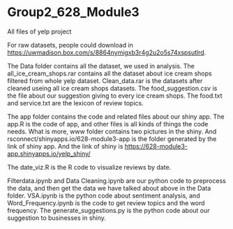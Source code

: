 # Group2_628_Module3
 All files of yelp project

For raw datasets, people could download in https://uwmadison.box.com/s/8864nymigxb3r4g2u2o5s74xspsutlrd.

The Data folder contains all the dataset, we used in analysis. 
The all_ice_cream_shops.rar contains all the dataset about ice cream shops filtered from whole yelp dataset. Clean_data.rar is the datasets after cleaned useing all ice cream shops datasets.
The food_suggestion.csv is the file about our suggestion giving to every ice cream shops.
The food.txt and service.txt are the lexicon of review topics.

The app folder contains the code and related files about our shiny app. The app.R is the code of app, and other files is all kinds of things the code needs. What is more, www folder contains two pictures in the shiny. And rsconnect/shinyapps.io/628-module3-app is the folder generated by the link of shiny app. And the link of shiny is https://628-module3-app.shinyapps.io/yelp_shiny/

The date_viz.R is the R code to visualize reviews by date.

Filterdata.ipynb and Data Cleaning.ipynb are our python code to preprocess the data, and then get the data we have talked about above in the Data folder.
VSA.ipynb is the python code about sentiment analysis, and Word_Frequency.ipynb is the code to get review topics and the word frequency.
The generate_suggestions.py is the python code about our suggestion to businesses in shiny.
